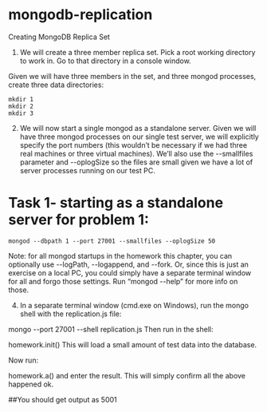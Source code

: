 # mongodb-replication
Creating MongoDB Replica Set

1. We will create a three member replica set. Pick a root working directory to work in. Go to that directory in a console window.

Given we will have three members in the set, and three mongod processes, create three data directories:
```
mkdir 1
mkdir 2
mkdir 3
```

2. We will now start a single mongod as a standalone server. Given we will have three mongod processes on our single test server, we will explicitly specify the port numbers (this wouldn’t be necessary if we had three real machines or three virtual machines). We’ll also use the --smallfiles parameter and --oplogSize so the files are small given we have a lot of server processes running on our test PC.

# Task 1- starting as a standalone server for problem 1:
```
mongod --dbpath 1 --port 27001 --smallfiles --oplogSize 50
```
Note: for all mongod startups in the homework this chapter, you can optionally use --logPath, --logappend, and --fork. Or, since this is just an exercise on a local PC, you could simply have a separate terminal window for all and forgo those settings. Run “mongod --help” for more info on those.

4. In a separate terminal window (cmd.exe on Windows), run the mongo shell with the replication.js file:

mongo --port 27001 --shell replication.js
Then run in the shell:

homework.init()
This will load a small amount of test data into the database.

Now run:

homework.a() and enter the result. This will simply confirm all the above happened ok.

##You should get output as 5001
